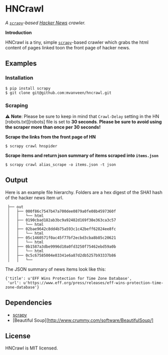 HNCrawl
=======

*A [`scrapy`][scrapy]-based [Hacker News][hn] crawler.*

**Introduction**

HNCrawl is a tiny, simple [`scrapy`][scrapy]-based crawler which grabs the html 
content of pages linked toon the front page of hacker news.

## Examples

### Installation

    $ pip install scrapy
    $ git clone git@github.com:mvanveen/hncrawl.git
    
### Scraping

:warning: **Note**: Please be sure to keep in mind that `Crawl-Delay` setting in the HN [robots.txt][robots] file is set to **30 seconds**.  **Please be sure to avoid using the scraper more than once per 30 seconds!**
    
**Scrape the links from the front page of HN**    
    
    $ scrapy crawl hnspider

**Scrape items and return json summary of items scraped into `items.json`**

    $ scrapy crawl alias_scrape -o items.json -t json
    
## Output

Here is an example file hierarchy.  Folders are a hex digest
of the SHA1 hash of the hacker news item url.


     ├── out
     │   ├── 000f86c7547b47a700dee0879a0fe08b4597360f
     │   │   └── html
     │   ├── 0190cbad182ab3bc9a92482d169f38e363ca3c57
     │   │   └── html
     │   ├── 02bae9642c8dd4b75a593c1c42beff62824ee8fc
     │   │   └── html
     │   ├── 05c1460571f0ac45f77bf2ecbd3cba8b85c20621
     │   │   └── html
     │   ├── 0b1587a3dbe9996d10a0fd3250f75462ebd59a0b
     │   │   └── html
     │   ├── 0c5c67585004e03341e6a87d2db5257b93337b86
     │   │   └── 

The JSON summary of news items look like this:

	{'title': u'EFF Wins Protection for Time Zone Database',
	 'url': u'https://www.eff.org/press/releases/eff-wins-protection-time-zone-database'}

## Dependencies

- [scrapy][scrapy]
- [Beautiful Soup][http://www.crummy.com/software/BeautifulSoup/]

## License

HNCrawl is MIT licensed.

[hn]: http://news.ycombinator.com
[scrapy]: http://scrapy.org/

